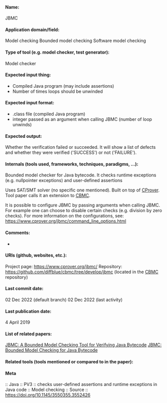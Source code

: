 #### Name:
JBMC

#### Application domain/field:
Model checking
Bounded model checking
Software model checking

#### Type of tool (e.g. model checker, test generator):
Model checker

#### Expected input thing:
- Compiled Java program (may include assertions)
- Number of times loops should be unwinded

#### Expected input format:
- .class file (compiled Java program)
- integer passed as an argument when calling JBMC (number of loop unwinds)

#### Expected output:
Whether the verification failed or succeeded. It will show a list of defects and whether they were verified ('SUCCESS') or not ('FAILURE').

#### Internals (tools used, frameworks, techniques, paradigms, ...):
Bounded model checker for Java bytecode.
It checks runtime exceptions (e.g. nullpointer exceptions) and user-defined assertions

Uses SAT/SMT solver (no specific one mentioned).
Built on top of [CProver](../Frameworks/CProver.md).
Tool paper calls it an extension to [CBMC](CBMC.md).

It is possible to configure JBMC by passing arguments when calling JBMC. For example one can choose to disable certain checks (e.g. division by zero checks). For more information on the configurations, see: https://www.cprover.org/jbmc/command_line_options.html

#### Comments:
-

#### URIs (github, websites, etc.):
Project page: https://www.cprover.org/jbmc/
Repository: https://github.com/diffblue/cbmc/tree/develop/jbmc (located in the [CBMC](CBMC.md) repository)

#### Last commit date:
02 Dec 2022 (default branch)
02 Dec 2022 (last activity)

#### Last publication date:
4 April 2019

#### List of related papers:
[JBMC: A Bounded Model Checking Tool for Verifying Java Bytecode](https://doi.org/10.1007/978-3-319-96145-3_10)
[JBMC: Bounded Model Checking for Java Bytecode](https://doi.org/10.1007/978-3-030-17502-3_17)

#### Related tools (tools mentioned or compared to in the paper):

#### Meta
:: Java
:: PV3           :: checks user-defined assertions and runtime exceptions in Java code
:: Model checking
:: Source :: https://doi.org/10.1145/3550355.3552426
